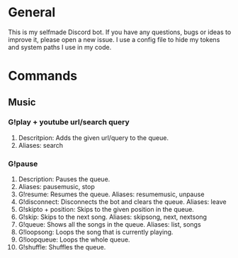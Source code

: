 # General
This is my selfmade Discord bot. If you have any questions, bugs or ideas to improve it, please open a new issue.
I use a config file to hide my tokens and system paths I use in my code.
# Commands
## Music
### G!play + youtube url/search query
1) Descritpion: Adds the given url/query to the queue.
2) Aliases: search
### G!pause
1) Description: Pauses the queue.
2) Aliases: pausemusic, stop
3) G!resume: Resumes the queue.
   Aliases: resumemusic, unpause
4) G!disconnect: Disconnects the bot and clears the queue.
   Aliases: leave
5) G!skipto + position: Skips to the given position in the queue.
7) G!skip: Skips to the next song.
   Aliases: skipsong, next, nextsong
7) G!queue: Shows all the songs in the queue.
   Aliases: list, songs
8) G!loopsong: Loops the song that is currently playing.
9) G!loopqueue: Loops the whole queue.
10) G!shuffle: Shuffles the queue.
